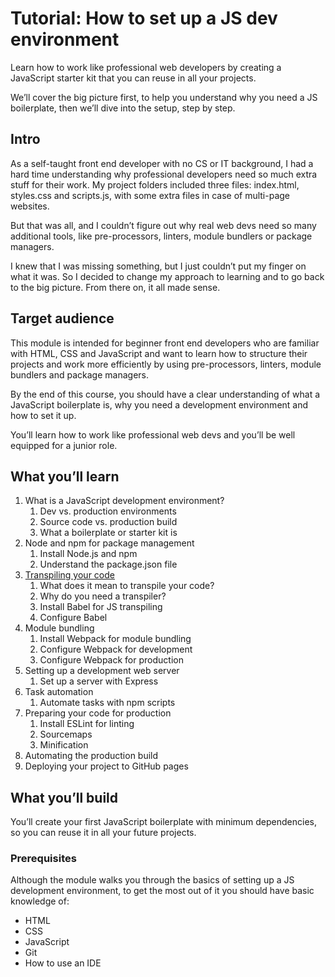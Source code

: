 # Tutorial: How to set up a JS dev environment

Learn how to work like professional web developers by creating a JavaScript starter kit that you can reuse in all your projects. 

We’ll cover the big picture first, to help you understand why you need a JS boilerplate, then we’ll dive into the setup, step by step.

## Intro

As a self-taught front end developer with no CS or IT background, I had a hard time understanding why professional developers need so much extra stuff for their work.
My project folders included three files: index.html, styles.css and scripts.js, with some extra files in case of multi-page websites.

But that was all, and I couldn’t figure out why real web devs need so many additional tools, like pre-processors, linters, module bundlers or package managers.

I knew that I was missing something, but I just couldn’t put my finger on what it was. So I decided to change my approach to learning and to go back to the big picture. 
From there on, it all made sense.

## Target audience

This module is intended for beginner front end developers who are familiar with HTML, CSS and JavaScript and want to learn how to structure their projects and 
work more efficiently by using pre-processors, linters, module bundlers and package managers. 

By the end of this course, you should have a clear understanding of what a JavaScript boilerplate is, why you need a development environment and how to set it up.

You’ll learn how to work like professional web devs and you’ll be well equipped for a junior role. 

## What you’ll learn

1. What is a JavaScript development environment?
    1. Dev vs. production environments 
    2. Source code vs. production build
    3. What a boilerplate or starter kit is
2. Node and npm for package management
    1. Install Node.js and npm
    2. Understand the package.json file
3. [Transpiling your code](https://github.com/andreeamaco/js-boilerplate/blob/master/chapters/chapter3-transpiling.md)
    1. What does it mean to transpile your code?
    2. Why do you need a transpiler?
    3. Install Babel for JS transpiling
    4. Configure Babel
4. Module bundling
    1. Install Webpack for module bundling
    2. Configure Webpack for development 
    3. Configure Webpack for production
5. Setting up a development web server 
    1. Set up a server with Express
6. Task automation 
    1. Automate tasks with npm scripts
7. Preparing your code for production
    1. Install ESLint for linting
    2. Sourcemaps 
    3. Minification
8. Automating the production build
9. Deploying your project to GitHub pages

## What you’ll build

You’ll create your first JavaScript boilerplate with minimum dependencies, so you can reuse it in all your future projects.

### Prerequisites 

Although the module walks you through the basics of setting up a JS development environment, to get the most out of it you should have basic knowledge of: 
- HTML
- CSS
- JavaScript
- Git
- How to use an IDE

